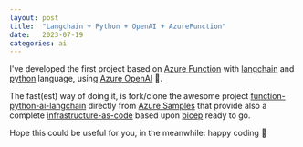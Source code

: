```yaml
---
layout: post
title:  "Langchain + Python + OpenAI + AzureFunction"
date:   2023-07-19
categories: ai
---
```


I've developed the first project based on [Azure Function] with [langchain] and [python] language, using [Azure OpenAI] 🥳. 

The fast(est) way of doing it, is fork/clone the awesome project [function-python-ai-langchain](prj) directly from [Azure Samples] that provide also a complete [infrastructure-as-code] based upon [bicep] ready to go.

Hope this could be useful for you, in the meanwhile: happy coding 👋

[prj]: https://github.com/Azure-Samples/function-python-ai-langchain
[Azure Samples]: https://github.com/Azure-Samples
[Azure Function]: https://azure.microsoft.com/en-us/services/functions/
[langchain]: https://www.langchain.com/
[python]: https://www.python.org/
[Azure OpenAI]: https://azure.microsoft.com/en-us/products/ai-services/openai-service
[bicep]: https://docs.microsoft.com/en-us/azure/azure-resource-manager/bicep/overview
[infrastructure-as-code]: https://docs.microsoft.com/en-us/azure/devops/learn/what-is-infrastructure-as-code